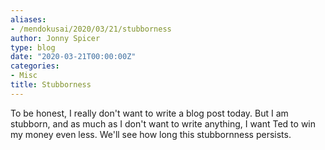 ```yaml
---
aliases:
- /mendokusai/2020/03/21/stubborness
author: Jonny Spicer
type: blog
date: "2020-03-21T00:00:00Z"
categories:
- Misc
title: Stubborness
---
```

To be honest, I really don't want to write a blog post today. But I am stubborn, and as much as I don't want to write
anything, I want Ted to win my money even less. We'll see how long this stubbornness persists.
